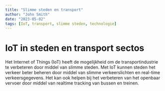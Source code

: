 ```yaml
---
title: "Slimme steden en transport"
author: "John Smith"
date: "2023-05-02"
tags: [IoT, transport, slimme steden, technologie]
---
```


# IoT in steden en transport sectos
Het Internet of Things (IoT) heeft de mogelijkheid om de transportindustrie te verbeteren door middel van slimme steden. Met IoT kunnen steden het verkeer beter beheren door middel van slimme verkeerslichten en real-time verkeersgegevens. Het kan ook helpen bij het verbeteren van het openbaar vervoer door middel van realtime tracking van bussen en treinen.
